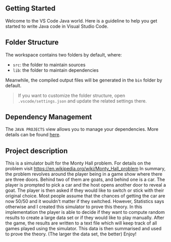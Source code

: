 ## Getting Started

Welcome to the VS Code Java world. Here is a guideline to help you get started to write Java code in Visual Studio Code.

## Folder Structure

The workspace contains two folders by default, where:

- `src`: the folder to maintain sources
- `lib`: the folder to maintain dependencies

Meanwhile, the compiled output files will be generated in the `bin` folder by default.

> If you want to customize the folder structure, open `.vscode/settings.json` and update the related settings there.

## Dependency Management

The `JAVA PROJECTS` view allows you to manage your dependencies. More details can be found [here](https://github.com/microsoft/vscode-java-dependency#manage-dependencies).

## Project description

This is a simulator built for the Monty Hall problem. For details on the problem visit https://en.wikipedia.org/wiki/Monty_Hall_problem
In summary, the problem revolves around the player being in a game show where there are three doors. Behind two of them are goats, and behind one is a car. The player is prompted to pick a car and the host opens another door to reveal a goat. The player is then asked if they would like to switch or stick with their original choice. Most people assume that the chances of getting the car are now 50/50 and it wouldn't matter if they switched. However, Statistics says otherwise and I created this simulator to prove this theory.
In this implementation the player is able to decide if they want to compute random results to create a large data set or if they would like to play manually.
After the game, the results are written to a text file which will keep track of all games played using the simulator.
This data is then summarised and used to prove the theory. (The larger the data set, the better)
Enjoy!
